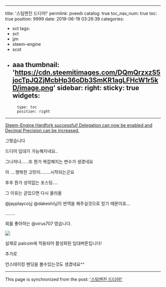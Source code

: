 
---
title: '스팀엔진 드디어!'
permlink: pvewb
catalog: true
toc_nav_num: true
toc: true
position: 9999
date: 2019-06-19 03:26:39
categories:
- sct
tags:
- sct
- jjm
- steem-engine
- scot
- aaa
thumbnail: 'https://cdn.steemitimages.com/DQmQrzxzS5jocTpJQZjMcbHp36oDb3SmKR1agLFHcW1r5kD/image.png'
sidebar:
    right:
        sticky: true
widgets:
    -
        type: toc
        position: right
---


[Steem-Engine Hardfork successful!  Delegation can now be enabled and Decimal Precision can be increased.](https://steemit.com/steem-engine/@aggroed/steem-engine-hardfork-successful-delegation-can-now-be-enabled-and-decimal-precision-can-be-increased)

그렇습니다

드디어 임대가 가능해지네요..

그나저나......또 뭔가 복잡해지는 변수가 생겼네요 

아 ....행복한 고민이........시작되는군요


후후 뭔가 성의없는 포스팅....

그 이유는 곧있으면 다시 올라올

@jayplayco님  @dakeshi님이 번역을 해주실것으로 믿기 때문이죠...


........


회를 좋아하는 @virus707 였습니다.


![](https://cdn.steemitimages.com/DQmQrzxzS5jocTpJQZjMcbHp36oDb3SmKR1agLFHcW1r5kD/image.png)

실제로 palcoin에 적용되어 활성화된 임대버튼입니다!

추가로

언스테이킹 펜딩을 볼수있는것도 생겼네요^^

- - -

This page is synchronized from the post: ['스팀엔진 드디어!'](https://steemit.com/@virus707/pvewb)
